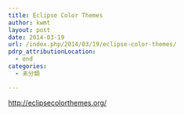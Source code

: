```yaml
---
title: Eclipse Color Themes
author: kwmt
layout: post
date: 2014-03-19
url: /index.php/2014/03/19/eclipse-color-themes/
pdrp_attributionLocation:
  - end
categories:
  - 未分類

---
```

<http://eclipsecolorthemes.org/>